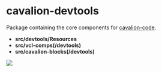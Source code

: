 # cavalion-devtools

Package containing the core components for [cavalion-code](https://github.com/relluf/cavalion-code). 

* **src/devtools/Resources**
* **src/vcl-comps(/devtools)**
* **src/cavalion-blocks(/devtools)**

![](https://camo.githubusercontent.com/6d1b42fd20ea0ee599f5143c5511c605e59fcfb6/687474703a2f2f72656c6c75662e6e6c2f636176616c696f6e2d69636f6e2e706e67)
